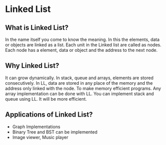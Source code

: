 # Linked List
## What is Linked List?
In the name itself you come to know the meaning. In this the elements, data or objects are linked as a list. Each unit in the Linked list are called as nodes. Each node has a element, data or object and the address to the next node.
## Why Linked List?
It can grow dynamically. In stack, queue and arrays, elements are stored consecutively. In LL, data are stored in any place of the memory and the address only linked with the node. To make memory efficient programs. Any array implementation can be done with LL. You can implement stack and queue using LL. It will be more  efficient.
## Applications of Linked List?
- Graph Implementations
- Binary Tree and BST can be implemented
- Image viewer, Music player

